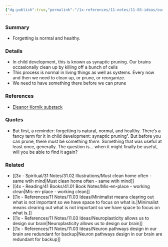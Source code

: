 ```yaml
---
{"dg-publish":true,"permalink":"/1x-references/11-notes/11-03-ideas/our-brains-occasionally-prune-back-cells/","title":"Our brains occasionally prune back cells","created":"2024-09-26T18:36:08.312+03:00","updated":"2024-09-28T07:59:41.785+03:00"}
---
```



### Summary
- Forgetting is normal and healthy.

### Details
- In child development, this is known as synaptic pruning. Our brains occasionally clean up by killing off a bunch of cells
- This process is normal in living things as well as systems. Every now and then we need to clean up, or prune, or reorganize. 
- We need to have something there before we can prune

### References
- [Eleanor Kornik substack](https://substack.com/app-link/post?publication_id=1974188&post_id=149398200&utm_source=post-email-title&utm_campaign=email-post-title&isFreemail=true&r=382w2v&token=eyJ1c2VyX2lkIjoxOTQ5NzAzNDMsInBvc3RfaWQiOjE0OTM5ODIwMCwiaWF0IjoxNzI3MzYzMDk1LCJleHAiOjE3Mjk5NTUwOTUsImlzcyI6InB1Yi0xOTc0MTg4Iiwic3ViIjoicG9zdC1yZWFjdGlvbiJ9.Eke_2IF2Hti_6-3o-YAHXbP6pBTs6PacMJ5VehXdLW0)

### Quotes
- But first, a reminder: forgetting is natural, normal, and healthy. There’s a fancy term for it in child development: synaptic pruning¹. But before you can prune, there must be something _there._ Something that was useful at least once, generally. The question is… when it might finally be useful, will you be able to find it again?

### Related
- [[3x - Spiritual/31 Notes/31.02 Illustrations/Must clean home often - same wtih mind\|Must clean home often - same wtih mind]]
- [[4x - Reading/41 Books/41.01 Book Notes/Mis-en-place - working clean\|Mis-en-place - working clean]]
- [[1x - References/11 Notes/11.03 Ideas/Minimalist means clearing out what is not important so we have space to focus on what is.\|Minimalist means clearing out what is not important so we have space to focus on what is.]]
- [[1x - References/11 Notes/11.03 Ideas/Neuroplasticity allows us to design our brain\|Neuroplasticity allows us to design our brain]]
- [[1x - References/11 Notes/11.03 Ideas/Neuron pathways design in our brain are redundant for backup\|Neuron pathways design in our brain are redundant for backup]]